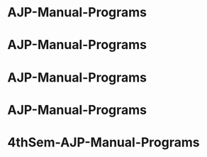 # AJP-Manual-Programs
# AJP-Manual-Programs
# AJP-Manual-Programs
# AJP-Manual-Programs
# 4thSem-AJP-Manual-Programs
